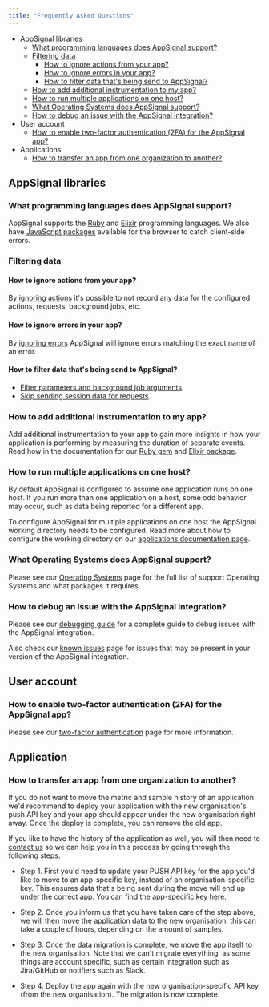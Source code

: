 ```yaml
---
title: "Frequently Asked Questions"
---
```


- AppSignal libraries
  - [What programming languages does AppSignal support?](#what-programming-languages-does-appsignal-support)
  - [Filtering data](#filtering-data)
      - [How to ignore actions from your app?](#how-to-ignore-actions-from-your-app)
      - [How to ignore errors in your app?](#how-to-ignore-errors-in-your-app)
      - [How to filter data that's being send to AppSignal?](#how-to-filter-data-thats-being-send-to-appsignal)
  - [How to add additional instrumentation to my app?](#how-to-add-additional-instrumentation-to-my-app)
  - [How to run multiple applications on one host?](#how-to-run-multiple-applications-on-one-host)
  - [What Operating Systems does AppSignal support?](#what-operating-systems-does-appsignal-support)
  - [How to debug an issue with the AppSignal integration?](#how-to-debug-an-issue-with-the-appsignal-integration)
- User account
  - [How to enable two-factor authentication (2FA) for the AppSignal app?](#how-to-enable-two-factor-authentication-2fa-for-the-appsignal-app)
- Applications
  - [How to transfer an app from one organization to another?](#how-to-transfer-an-app-from-one-organization-to-another)

## AppSignal libraries

### What programming languages does AppSignal support?

AppSignal supports the [Ruby](https://www.ruby-lang.org/en/) and [Elixir](https://elixir-lang.org/) programming languages. We also have [JavaScript packages](/front-end) available for the browser to catch client-side errors.

### Filtering data

#### How to ignore actions from your app?

By [ignoring actions](/application/data-collection.html#ignore-actions) it's possible to not record any data for the configured actions, requests, background jobs, etc.

#### How to ignore errors in your app?

By [ignoring errors](/application/data-collection.html#ignore-errors) AppSignal will ignore errors matching the exact name of an error.

#### How to filter data that's being send to AppSignal?

- [Filter parameters and background job arguments](/application/data-collection.html#parameters).
- [Skip sending session data for requests](/application/data-collection.html#session-data).

### How to add additional instrumentation to my app?

Add additional instrumentation to your app to gain more insights in how your application is performing by measuring the duration of separate events. Read how in the documentation for our [Ruby gem](/ruby/instrumentation/instrumentation.html) and [Elixir package](/elixir/instrumentation/instrumentation.html).

### How to run multiple applications on one host?

By default AppSignal is configured to assume one application runs on one host. If you run more than one application on a host, some odd behavior may occur, such as data being reported for a different app.

To configure AppSignal for multiple applications on one host the AppSignal working directory needs to be configured. Read more about how to configure the working directory on our [applications documentation page](https://docs.appsignal.com/application/#running-multiple-applications-on-one-host).

### What Operating Systems does AppSignal support?

Please see our [Operating Systems](/support/operating-systems.html) page for the full list of support Operating Systems and what packages it requires.

### How to debug an issue with the AppSignal integration?

Please see our [debugging guide](/support/debugging.html) for a complete guide to debug issues with the AppSignal integration.

Also check our [known issues](/support/known-issues.html) page for issues that may be present in your version of the AppSignal integration.

## User account

### How to enable two-factor authentication (2FA) for the AppSignal app?

Please see our [two-factor authentication](/user-account/two-factor-authentication.html) page for more information.

## Application

### How to transfer an app from one organization to another?

If you do not want to move the metric and sample history of an application we'd recommend to deploy your application with the new organisation's push API key and your app should appear under the new organisation right away. Once the deploy is complete, you can remove the old app.

If you like to have the history of the application as well, you will then need to <a href="mailto:support@appsignal.com">contact us</a> so we can help you in this process by going through the following steps.

 - Step 1. First you'd need to update your PUSH API key for the app you'd like to move to an app-specific key, instead of an organisation-specific key. This ensures data that's being sent during the move will end up under the correct app.  You can find the app-specific key [here](https://appsignal.com/redirect-to/app?to=info).

 - Step 2. Once you inform us that you have taken care of the step above, we will then move the application data to the new organisation, this can take a couple of hours, depending on the amount of samples.

 - Step 3. Once the data migration is complete, we move the app itself to the new organisation. Note that we can't migrate everything, as some things are account specific, such as certain integration such as Jira/GitHub or notifiers such as Slack.

 - Step 4. Deploy the app again with the new organisation-specific API key (from the new organisation). The migration is now complete.
